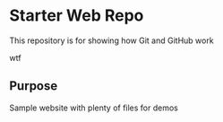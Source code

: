 # Starter Web Repo

This repository is for showing how Git and GitHub work

wtf

## Purpose

Sample website with plenty of files for demos
